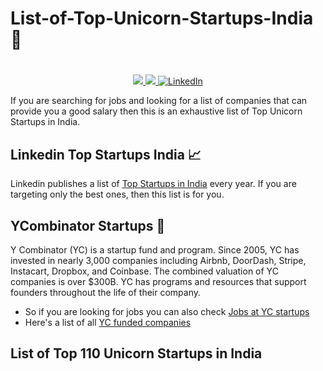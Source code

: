# List-of-Top-Unicorn-Startups-India 🚀

#
<p align="center">
	<a href="https://github.com/Developer-RONNIE" alt="Github" title="github">
       <img src="https://img.shields.io/badge/Follow_Me_For_More_Useful_Repos-15k?style=for-the-badge&color=EF2D5E&logo=github&logoColor=fff"/>
    </a>
    <a href="https://github.com/Developer-RONNIE/Developer-RONNIE" alt="Github Stars" title="Star Mark Repo">
        <img src="https://img.shields.io/badge/Shower_stars_if_you_like_my_repos-15k?style=for-the-badge&color=ffd000&logo=apachespark&logoColor=black"/>
    </a>
    <a href="https://www.linkedin.com/in/alapanb/">
        <img src="https://img.shields.io/badge/For_Professional_Updates-15k?style=for-the-badge&color=0a66c2&logo=linkedin" alt="LinkedIn"/>
    </a>
</p>
If you are searching for jobs and looking for a list of companies that can provide you a good salary then this is an exhaustive list of Top Unicorn Startups in India.


## Linkedin Top Startups India 📈

Linkedin publishes a list of [Top Startups in India](https://www.linkedin.com/pulse/linkedin-top-startups-2022-25-indian-companies-rise-) every year. If you are targeting only the best ones, then this list is for you.

## YCombinator Startups 💸

Y Combinator (YC) is a startup fund and program. Since 2005, YC has invested in nearly 3,000 companies including Airbnb, DoorDash, Stripe, Instacart, Dropbox, and Coinbase. The combined valuation of YC companies is over $300B. YC has programs and resources that support founders throughout the life of their company.

- So if you are looking for jobs you can also check [Jobs at YC startups](https://www.ycombinator.com/jobs)
- Here's a list of all [YC funded companies](https://www.ycombinator.com/companies)

## List of Top 110 Unicorn Startups in India
